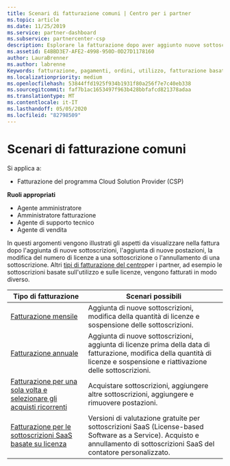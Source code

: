 ```yaml
---
title: Scenari di fatturazione comuni | Centro per i partner
ms.topic: article
ms.date: 11/25/2019
ms.service: partner-dashboard
ms.subservice: partnercenter-csp
description: Esplorare la fatturazione dopo aver aggiunto nuove sottoscrizioni, modificare la quantità di licenze o annullare una sottoscrizione. Scopri in che modo le sottoscrizioni basate sull'utilizzo e sulle licenze sono diverse.
ms.assetid: E4BBD3E7-AFE2-4998-950D-0D27D1178160
author: LauraBrenner
ms.author: labrenne
Keywords: fatturazione, pagamenti, ordini, utilizzo, fatturazione basata su licenza, data anniversario, termine, annullamento, rinnovo, formula prezzo, file di riconciliazione, file di ricognizione
ms.localizationpriority: medium
ms.openlocfilehash: 53844ffd1925f934b1931f80a256f7e7c40eb338
ms.sourcegitcommit: faf7b1ac1653497f963b428bbfafcd821378adaa
ms.translationtype: MT
ms.contentlocale: it-IT
ms.lasthandoff: 05/05/2020
ms.locfileid: "82798509"
---
```

# <a name="common-billing-scenarios"></a>Scenari di fatturazione comuni

Si applica a:

- Fatturazione del programma Cloud Solution Provider (CSP)

**Ruoli appropriati**

- Agente amministratore
- Amministratore fatturazione
- Agente di supporto tecnico
- Agente di vendita

In questi argomenti vengono illustrati gli aspetti da visualizzare nella fattura dopo l'aggiunta di nuove sottoscrizioni, l'aggiunta di nuove postazioni, la modifica del numero di licenze a una sottoscrizione o l'annullamento di una sottoscrizione. Altri [tipi di fatturazione del centro](billing-different-types.md)per i partner, ad esempio le sottoscrizioni basate sull'utilizzo e sulle licenze, vengono fatturati in modo diverso.

| Tipo di fatturazione | Scenari possibili |
| --------------- | ----------------- |
| [Fatturazione mensile](common-billing-scenarios-monthly.md) | Aggiunta di nuove sottoscrizioni, modifica della quantità di licenze e sospensione delle sottoscrizioni. |
| [Fatturazione annuale](common-billing-scenarios-annual.md) | Aggiunta di nuove sottoscrizioni, aggiunta di licenze prima della data di fatturazione, modifica della quantità di licenze e sospensione e riattivazione delle sottoscrizioni. |
| [Fatturazione per una sola volta e selezionare gli acquisti ricorrenti](common-billing-scenarios-onetime-recurring.md) | Acquistare sottoscrizioni, aggiungere altre sottoscrizioni, aggiungere e rimuovere postazioni. |
| [Fatturazione per le sottoscrizioni SaaS basate su licenza](common-billing-scenarios-saas.md) | Versioni di valutazione gratuite per sottoscrizioni SaaS (License-based Software as a Service). Acquisto e annullamento di sottoscrizioni SaaS del contatore personalizzato. |
